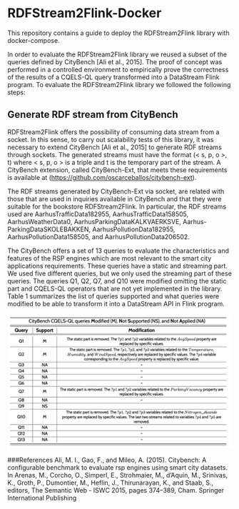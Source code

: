 # RDFStream2Flink-Docker
This repository contains a guide to deploy the RDFStream2Flink library with docker-compose.

In order to evaluate the RDFStream2Flink library we reused a subset of the queries defined by CityBench [Ali et al., 2015]. The proof of concept was performed in a controlled environment to empirically prove the correctness of the results of a CQELS-QL query transformed into a DataStream Flink program. To evaluate the RDFStream2Flink library we followed the following steps:

## Generate RDF stream from CityBench
RDFStream2Flink offers the possibility of consuming data stream from a socket. In this sense, to carry out scalability tests of this library, it was necessary to extend CityBench [Ali et al., 2015] to generate RDF streams through sockets. The generated streams must have the format (< s, p, o >, t) where < s, p, o > is a triple and t is the temporary part of the stream. A CityBench extension, called CityBench-Ext, that meets these requirements is available at (https://github.com/oscarceballos/citybench-ext).

The RDF streams generated by CityBench-Ext via socket, are related with those that are used in inquiries available in CityBench and that they were suitable for the bookstore RDFStream2Flink. In particular, the RDF streams used are AarhusTrafficData182955, AarhusTrafficData158505, AarhusWeatherData0, AarhusParkingDataKALKVAERKSVE, Aarhus- ParkingDataSKOLEBAKKEN, AarhusPollutionData182955, AarhusPollutionData158505, and AarhusPollutionData206502.

The CityBench offers a set of 13 queries to evaluate the characteristics and features of the RSP engines which are most relevant to the smart city applications requirements. These queries have a static and streaming part. We used five different queries, but we only used the streaming part of these queries. The queries Q1, Q2, Q7, and Q10 were modified omitting the static part and CQELS-QL operators that are not yet implemented in the library. Table 1 summarizes the list of queries supported and what queries were modified to be able to transform it into a DataStream API in Flink program.

![Image text](/images/queries-citybench-stream.png)


###References
Ali, M. I., Gao, F., and Mileo, A. (2015). Citybench: A configurable benchmark to evaluate rsp engines using smart city datasets. In Arenas, M., Corcho, O., Simperl, E., Strohmaier, M., d’Aquin, M., Srinivas, K., Groth, P., Dumontier, M., Heflin, J., Thirunarayan, K., and Staab, S., editors, The Semantic Web - ISWC 2015, pages 374–389, Cham. Springer International Publishing



